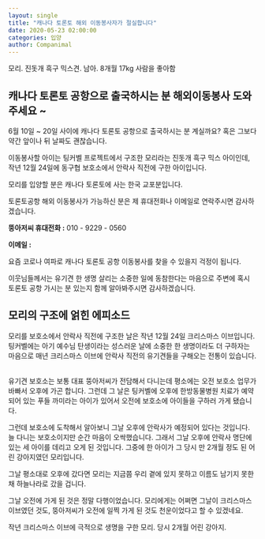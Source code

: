 ```yaml
---
layout: single
title: "캐나다 토론토 해외 이동봉사자가 절실합니다"
date: 2020-05-23 02:00:00
categories: 입양
author: Companimal
---
```


모리. 진돗개 흑구 믹스견. 남아. 8개월 17kg 사람을 좋아함

## 캐나다 토론토 공항으로 출국하시는 분 해외이동봉사 도와주세요 ~

6월 10일 ~ 20일 사이에 캐나다 토론토 공항으로 출국하시는 분 계실까요? 혹은 그보다 약간 앞이나 뒤 날짜도 괜찮습니다.

이동봉사할 아이는 팅커벨 프로젝트에서 구조한 모리라는 진돗개 흑구 믹스 아이인데, 작년 12월 24일에 동구협 보호소에서 안락사 직전에 구한 아이입니다.

​모리를 입양할 분은 캐나다 토론토에 사는 한국 교포분입니다.

토론토공항 해외 이동봉사가 가능하신 분은 제 휴대전화나 이메일로 연락주시면 감사하겠습니다.

**뚱아저씨 휴대전화 :** 010 - 9229 - 0560

**이메일 :**

요즘 코로나 여파로 캐나다 토론토 공항 이동봉사를 찾을 수 있을지 걱정이 됩니다.

이웃님들께서는 유기견 한 생명 살리는 소중한 일에 동참한다는 마음으로 주변에 혹시 토론토 공항 가시는 분 있는지 함께 알아봐주시면 감사하겠습니다.

## 모리의 구조에 얽힌 에피소드

​모리를 보호소에서 안락사 직전에 구조한 날은 작년 12월 24일 크리스마스 이브입니다. 팅커벨에는 아기 예수님 탄생이라는 성스러운 날에 소중한 한 생명이라도 더 구하자는 마음으로 매년 크리스마스 이브에 안락사 직전의 유기견들을 구해오는 전통이 있습니다. ​

​유기견 보호소는 보통 대표 뚱아저씨가 전담해서 다니는데 평소에는 오전 보호소 업무가 바빠서 오후에 가곤 합니다. 그런데 그 날은 팅커벨에 오후에 한방동물병원 치료가 예약되어 있는 푸들 까미라는 아이가 있어서 오전에 보호소에 아이들을 구하러 가게 됐습니다.

그런데 보호소에 도착해서 알아보니 그날 오후에 안락사가 예정되어 있다는 것입니다. 늘 다니는 보호소이지만 순간 마음이 오싹했습니다. 그래서 그날 오후에 안락사 명단에 있는 세 아이를 데리고 오게 된 것입니다. 그중에 한 아이가 그 당시 만 2개월 정도 된 어린 강아지였던 모리입니다.

그날 평소대로 오후에 갔다면 모리는 지금쯤 우리 곁에 있지 못하고 이름도 남기지 못한 채 하늘나라로 갔을 겁니다.

그날 오전에 가게 된 것은 정말 다행이었습니다. 모리에게는 어쩌면 그날이 크리스마스 이브였던 것도, 뚱아저씨가 오전에 일찍 가게 된 것도 천운이었다고 할 수 있겠네요.

작년 크리스마스 이브에 극적으로 생명을 구한 모리. 당시 2개월 어린 강아지.
